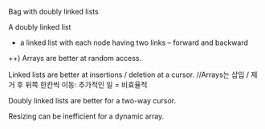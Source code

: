 Bag with doubly linked lists

A doubly linked list
- a linked list with each node having two links – forward and backward

++)
Arrays are better at random access. 

Linked lists are better at insertions / deletion at a cursor. //Arrays는 삽입 / 제거 후 뒤쪽 한칸씩 이동: 추가적인 일 = 비효율적

Doubly linked lists are better for a two-way cursor.

Resizing can be inefficient for a dynamic array.